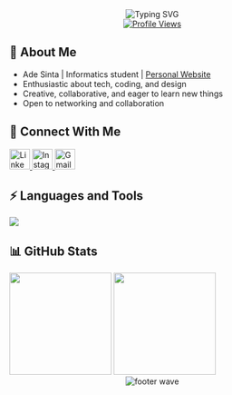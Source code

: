<div align="center">
  <img src="https://readme-typing-svg.demolab.com?font=Fira+Code&duration=2000&pause=800&color=40A2D8&center=true&vCenter=true&width=500&lines=Welcome+to+my+GitHub+Profile!;Hi%2C+I'm+Ade+Sinta+%F0%9F%91%8D;Informatics+Student+%7C+Web+Enthusiast+%F0%9F%92%BB" alt="Typing SVG" />
</div>

<div align="center">
  <!-- Custom Profile View Counter with Emoji -->
  <a href="https://github.com/adesinta">
    <img src="https://komarev.com/ghpvc/?username=adesinta&color=40A2D8&style=for-the-badge&label=👁️+Profile+Views" alt="Profile Views" />
  </a>
  </div>

## 🌟 About Me

- Ade Sinta | Informatics student | <a href="https://www.adesinta.my.id/" target="_blank">Personal Website</a>
- Enthusiastic about tech, coding, and design
- Creative, collaborative, and eager to learn new things
- Open to networking and collaboration

## 🤝 Connect With Me

<p align="left">
  <a href="https://www.linkedin.com/in/adesinta/" target="_blank" title="LinkedIn">
    <img src="https://skillicons.dev/icons?i=linkedin" height="36" alt="LinkedIn" />
  </a>
  <a href="https://www.instagram.com/adesinta_/" target="_blank" title="Instagram">
    <img src="https://skillicons.dev/icons?i=instagram" height="36" alt="Instagram" />
  </a>
  <a href="mailto:adesintaaaa@gmail.com" target="_blank" title="Gmail">
    <img src="https://skillicons.dev/icons?i=gmail" height="36" alt="Gmail" />
  </a>
</p>

## ⚡ Languages and Tools

<p align="left">
  <img src="https://skillicons.dev/icons?i=html,css,javascript,react,nextjs,typescript,tailwind,nodejs,git,figma,postman,mariadb" />
</p>

## 📊 GitHub Stats

<div align="left">
  <img src="https://github-readme-streak-stats.herokuapp.com/?user=adesinta&theme=radical&hide_border=true&border_radius=18" height="180"/>
  <img src="https://github-readme-stats.vercel.app/api/top-langs/?username=adesinta&layout=compact&theme=radical&langs_count=10&hide=html&hide_border=true&border_radius=18" height="180"/>
</div>

  <!-- Animated waving shape -->
  <div align="center">
  <img src="https://capsule-render.vercel.app/api?type=waving&color=0:40A2D8,100:7F53AC&height=90&section=footer" alt="footer wave"/>
  </div>

